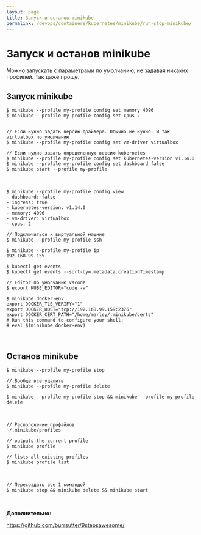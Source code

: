 ```yaml
---
layout: page
title: Запуск и останов minikube
permalink: /devops/containers/kubernetes/minikube/run-stop-minikube/
---
```


# Запуск и останов minikube

Можно запускать с параметрами по умолчанию, не задавая никаких профилей.
Так даже проще.

## Запуск minikube

```
$ minikube --profile my-profile config set memory 4096
$ minikube --profile my-profile config set cpus 2


// Если нужно задать версию драйвера. Обычно не нужно. И так virtualbox по умолчанию
$ minikube --profile my-profile config set vm-driver virtualbox

// Если нужно задать определенную версию kubernetes
$ minikube --profile my-profile config set kubernetes-version v1.14.0
$ minikube --profile my-profile config set dashboard false
$ minikube start --profile my-profile

```

<br/>

```
$ minikube --profile my-profile config view
- dashboard: false
- ingress: true
- kubernetes-version: v1.14.0
- memory: 4096
- vm-driver: virtualbox
- cpus: 2

```

```
// Подключиться к виртуальной машине
$ minikube --profile my-profile ssh
```

```
$ minikube --profile my-profile ip
192.168.99.155
```

```
$ kubectl get events
$ kubectl get events --sort-by=.metadata.creationTimestamp
```

```
// Editor по умолчанию vscode
$ export KUBE_EDITOR="code -w"
```

```
$ minikube docker-env
export DOCKER_TLS_VERIFY="1"
export DOCKER_HOST="tcp://192.168.99.159:2376"
export DOCKER_CERT_PATH="/home/marley/.minikube/certs"
# Run this command to configure your shell:
# eval $(minikube docker-env)
```

<br/>

## Останов minikube

    $ minikube --profile my-profile stop

    // Вообще все удалить
    $ minikube --profile my-profile delete

    $ minikube --profile my-profile stop && minikube --profile my-profile delete

<br/>

```
// Расположение профайлов
~/.minikube/profiles

// outputs the current profile
$ minikube profile

// lists all existing profiles
$ minikube profile list

```

<!--

    $ minikube profile default

```


minikube describe <profile>: outputs the JSON config of <profile>

minikube create <profile>: creates a new profile named, <profile>, and the associated cluster. It preserves all the flags supported by theminikube start command.

minikube delete <profile>: delete <profile>, the associated cluster, k8s context, and the ~/.minikube/profiles/<profile> subfolder.


```

-->

<br/>

    // Пересоздать все 1 командой
    $ minikube stop && minikube delete && minikube start

<br/>

**Дополнительно:**

https://github.com/burrsutter/9stepsawesome/
